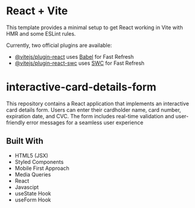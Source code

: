 # React + Vite

This template provides a minimal setup to get React working in Vite with HMR and some ESLint rules.

Currently, two official plugins are available:

- [@vitejs/plugin-react](https://github.com/vitejs/vite-plugin-react/blob/main/packages/plugin-react/README.md) uses [Babel](https://babeljs.io/) for Fast Refresh
- [@vitejs/plugin-react-swc](https://github.com/vitejs/vite-plugin-react-swc) uses [SWC](https://swc.rs/) for Fast Refresh


# interactive-card-details-form

This repository contains a React application that implements an interactive card details form. Users can enter their cardholder name, card number, expiration date, and CVC. The form includes real-time validation and user-friendly error messages for a seamless user experience


## Built With 
- HTML5 (JSX)
- Styled Components
- Mobile First Approach
- Media Queries
- React
- Javascipt
- useState Hook
- useForm Hook
